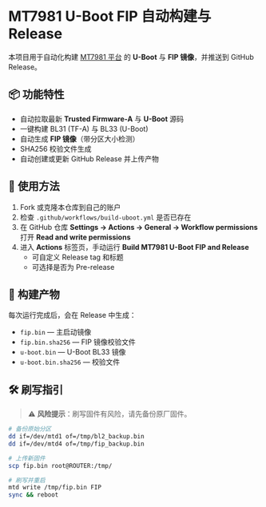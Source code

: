 # MT7981 U-Boot FIP 自动构建与 Release

本项目用于自动化构建 [MT7981 平台](https://source.denx.de/u-boot/u-boot) 的 **U-Boot** 与 **FIP 镜像**，并推送到 GitHub Release。

## 📦 功能特性
- 自动拉取最新 **Trusted Firmware-A** 与 **U-Boot** 源码
- 一键构建 BL31 (TF-A) 与 BL33 (U-Boot)
- 自动生成 **FIP 镜像**（带分区大小检测）
- SHA256 校验文件生成
- 自动创建或更新 GitHub Release 并上传产物

## 🚀 使用方法
1. Fork 或克隆本仓库到自己的账户
2. 检查 `.github/workflows/build-uboot.yml` 是否已存在
3. 在 GitHub 仓库 **Settings → Actions → General → Workflow permissions** 打开 **Read and write permissions**
4. 进入 **Actions** 标签页，手动运行 **Build MT7981 U-Boot FIP and Release**
   - 可自定义 Release tag 和标题
   - 可选择是否为 Pre-release

## 📂 构建产物
每次运行完成后，会在 Release 中生成：
- `fip.bin` — 主启动镜像
- `fip.bin.sha256` — FIP 镜像校验文件
- `u-boot.bin` — U-Boot BL33 镜像
- `u-boot.bin.sha256` — 校验文件

## 🛠 刷写指引
> ⚠ **风险提示**：刷写固件有风险，请先备份原厂固件。

```sh
# 备份原始分区
dd if=/dev/mtd1 of=/tmp/bl2_backup.bin
dd if=/dev/mtd4 of=/tmp/fip_backup.bin

# 上传新固件
scp fip.bin root@ROUTER:/tmp/

# 刷写并重启
mtd write /tmp/fip.bin FIP
sync && reboot

